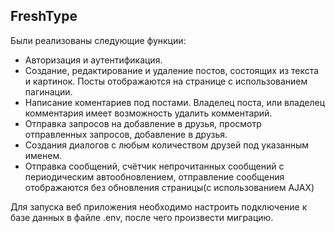 ## FreshType

Были реализованы следующие функции:

- Авторизация и аутентификация.
- Создание, редактирование и удаление постов, состоящих из текста и картинок. Посты отображаются на странице с использованием пагинации.
- Написание коментариев под постами. Владелец поста, или владелец комментария имеет возможность удалить комментарий.
- Отправка запросов на добавление в друзья, просмотр отправленных запросов, добавление в друзья.
- Создания диалогов с любым количеством друзей под указанным именем.
- Отправка сообщений, счётчик непрочитанных сообщений с периодическим автообновлением, отправление сообщения отображаются без обновления страницы(с использованием AJAX)

Для запуска веб приложения необходимо настроить подключение к базе данных в файле .env, после чего произвести миграцию.
